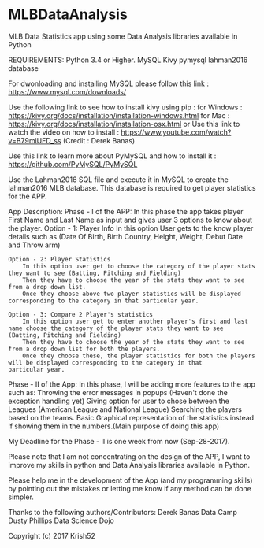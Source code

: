 # MLBDataAnalysis
MLB Data Statistics app using some Data Analysis libraries available in Python

REQUIREMENTS:
  Python 3.4 or Higher.
  MySQL
  Kivy
  pymysql
  lahman2016 database

For dwonloading and installing MySQL please follow this link : https://www.mysql.com/downloads/

Use the following link to see how to install kivy using pip : 
  for Windows : https://kivy.org/docs/installation/installation-windows.html
  for Mac : https://kivy.org/docs/installation/installation-osx.html
or Use this link to watch the video on how to install : https://www.youtube.com/watch?v=B79miUFD_ss (Credit : Derek Banas)

Use this link to learn more about PyMySQL and how to install it : https://github.com/PyMySQL/PyMySQL

Use the Lahman2016 SQL file and execute it in MySQL to create the lahman2016 MLB database. This database is required to get player statistics for the APP.

App Description:
Phase - I of the APP:
  In this phase the app takes player First Name and Last Name as input and gives user 3 options to know about the player.
    Option - 1: Player Info
      In this option User gets to the know player details such as (Date Of Birth, Birth Country, Height, Weight, Debut Date and Throw         arm)
     
    Option - 2: Player Statistics
        In this option user get to choose the category of the player stats they want to see (Batting, Pitching and Fielding)
        Then they have to choose the year of the stats they want to see from a drop down list.
        Once they choose above two player statistics will be displayed corresponding to the category in that particular year.
        
    Option - 3: Compare 2 Player's statistics
        In this option user get to enter another player's first and last name choose the category of the player stats they want to see             (Batting, Pitching and Fielding)
        Then they have to choose the year of the stats they want to see from a drop down list for both the players.
        Once they choose these, the player statistics for both the players will be displayed corresponding to the category in that                 particular year.
        
Phase - II of the App:
   In this phase, I will be adding more features to the app such as:
    Throwing the error messages in popups (Haven't done the exception handling yet)
    Giving option for user to chose between the Leagues (American League and National League)
    Searching the players based on the teams.
    Basic Graphical representation of the statistics instead if showing them in the numbers.(Main purpose of doing this app)
    
  My Deadline for the Phase - II is one week from now (Sep-28-2017). 
  
 Please note that I am not concentrating on the design of the APP, I want to improve my skills in python and Data Analysis libraries available in Python.
 
Please help me in the development of the App (and my programming skills) by pointing out the mistakes or letting me know if any method can be done simpler.

Thanks to the following authors/Contributors: 
Derek Banas 
Data Camp
Dusty Phillips 
Data Science Dojo

Copyright (c) 2017 Krish52

       
